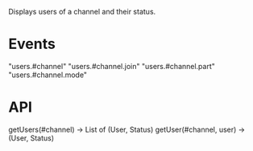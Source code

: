 Displays users of a channel and their status.


Events
======

"users.#channel"
"users.#channel.join"
"users.#channel.part"
"users.#channel.mode"

API
===

getUsers(#channel) -> List of (User, Status)
getUser(#channel, user) -> (User, Status)
